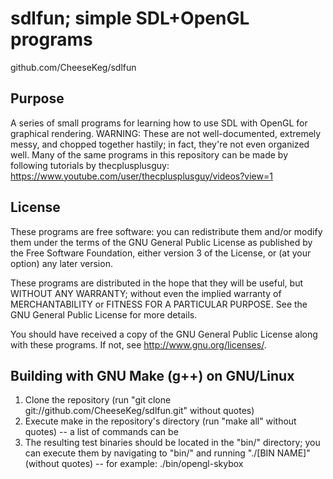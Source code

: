 sdlfun; simple SDL+OpenGL programs
===================================
github.com/CheeseKeg/sdlfun

Purpose
-----------------------------------
A series of small programs for learning how to use SDL with OpenGL for graphical rendering.
WARNING: These are not well-documented, extremely messy, and chopped together hastily; in fact, they're not even organized well. Many of the same programs in this repository can be made by following tutorials by thecplusplusguy: https://www.youtube.com/user/thecplusplusguy/videos?view=1

License
-----------------------------------
These programs are free software: you can redistribute them and/or modify
them under the terms of the GNU General Public License as published by
the Free Software Foundation, either version 3 of the License, or
(at your option) any later version.

These programs are distributed in the hope that they will be useful,
but WITHOUT ANY WARRANTY; without even the implied warranty of
MERCHANTABILITY or FITNESS FOR A PARTICULAR PURPOSE.  See the
GNU General Public License for more details.

You should have received a copy of the GNU General Public License
along with these programs.  If not, see <http://www.gnu.org/licenses/>.

Building with GNU Make (g++) on GNU/Linux
-----------------------------------
1. Clone the repository (run "git clone git://github.com/CheeseKeg/sdlfun.git" without quotes)
3. Execute make in the repository's directory (run "make all" without quotes) -- a list of commands can be 
4. The resulting test binaries should be located in the "bin/" directory; you can execute them by navigating to "bin/" and running "./[BIN NAME]" (without quotes) -- for example: ./bin/opengl-skybox
